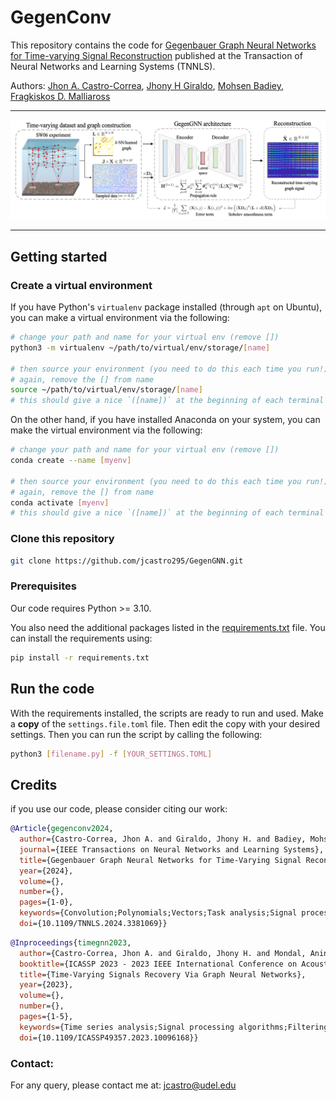 # GegenConv
This repository contains the code for [Gegenbauer Graph Neural Networks for Time-varying Signal Reconstruction](https://doi.org/10.1109/TNNLS.2024.3381069) published at the Transaction of Neural Networks and Learning Systems (TNNLS).

Authors: [Jhon A. Castro-Correa](https://www.eecis.udel.edu/~jcastro/), [Jhony H Giraldo](https://sites.google.com/view/jhonygiraldo), [Mohsen Badiey](https://www.eecis.udel.edu/~badiey/), [Fragkiskos D. Malliaross](https://fragkiskos.me)

---

![Pipeline](./assets/pipeline.png)

---

## Getting started

### Create a virtual environment
If you have Python's `virtualenv` package installed (through `apt` on Ubuntu), you can make a virtual environment via the following:

```bash
# change your path and name for your virtual env (remove [])
python3 -m virtualenv ~/path/to/virtual/env/storage/[name]

# then source your environment (you need to do this each time you run!)
# again, remove the [] from name
source ~/path/to/virtual/env/storage/[name]
# this should give a nice `([name])` at the beginning of each terminal line
```

On the other hand, if you have installed Anaconda on your system, you can make the virtual environment via the following:

```bash
# change your path and name for your virtual env (remove [])
conda create --name [myenv]

# then source your environment (you need to do this each time you run!)
# again, remove the [] from name
conda activate [myenv]
# this should give a nice `([name])` at the beginning of each terminal line
```

### Clone this repository

```bash
git clone https://github.com/jcastro295/GegenGNN.git  
```

### Prerequisites

Our code requires Python >= 3.10.

You also need the additional packages listed in the [requirements.txt](requirements.txt) file. You can install the requirements using:

```bash
pip install -r requirements.txt
```

## Run the code 

With the requirements installed, the scripts are ready to run and  used. Make a **copy** of the `settings.file.toml` file. Then edit the copy with your desired settings. Then you can run the script by calling the following:

```bash
python3 [filename.py] -f [YOUR_SETTINGS.TOML]
```

## Credits

if you use our code, please consider citing our work:

```bibtex
@Article{gegenconv2024,
  author={Castro-Correa, Jhon A. and Giraldo, Jhony H. and Badiey, Mohsen and Malliaros, Fragkiskos D.},
  journal={IEEE Transactions on Neural Networks and Learning Systems}, 
  title={Gegenbauer Graph Neural Networks for Time-Varying Signal Reconstruction}, 
  year={2024},
  volume={},
  number={},
  pages={1-0},
  keywords={Convolution;Polynomials;Vectors;Task analysis;Signal processing;Signal reconstruction;Matrix decomposition;Gegenbauer polynomials;graph neural networks (GNNs);graph signal processing (GSP);time-varying graph signals},
  doi={10.1109/TNNLS.2024.3381069}}
```

```bibtex
@Inproceedings{timegnn2023,
  author={Castro-Correa, Jhon A. and Giraldo, Jhony H. and Mondal, Anindya and Badiey, Mohsen and Bouwmans, Thierry and Malliaros, Fragkiskos D.},
  booktitle={ICASSP 2023 - 2023 IEEE International Conference on Acoustics, Speech and Signal Processing (ICASSP)}, 
  title={Time-Varying Signals Recovery Via Graph Neural Networks}, 
  year={2023},
  volume={},
  number={},
  pages={1-5},
  keywords={Time series analysis;Signal processing algorithms;Filtering algorithms;Transformers;Graph neural networks;Spatiotemporal phenomena;Forecasting;Graph neural networks;graph signal processing;time-varying graph signal;recovery of signals},
  doi={10.1109/ICASSP49357.2023.10096168}}
```

### Contact: 

For any query, please contact me at: <jcastro@udel.edu>